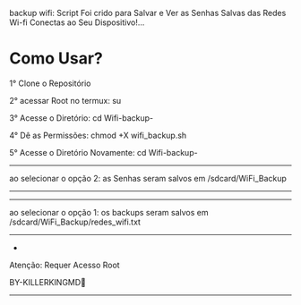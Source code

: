 backup wifi: Script Foi crido para Salvar e Ver as Senhas Salvas das Redes Wi-fi Conectas ao Seu Dispositivo!...



Como Usar?
==================

1° Clone o Repositório 

2° acessar Root no termux: su

3° Acesse o Diretório: cd Wifi-backup-

4° Dê as Permissões: chmod +X wifi_backup.sh

5° Acesse o Diretório Novamente: cd Wifi-backup-

____________________

ao selecionar o opção 2: as Senhas seram salvos em /sdcard/WiFi_Backup
____________________

____________________

ao selecionar o opção 1: os backups seram salvos em /sdcard/WiFi_Backup/redes_wifi.txt
_____________________
*

Atenção: Requer Acesso Root

BY-KILLERKINGMD👑
_____________________________
